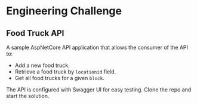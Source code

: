 # Engineering Challenge

## Food Truck API

A sample AspNetCore API application that allows the consumer of the API to:

- Add a new food truck.
- Retrieve a food truck by `locationid` field.
- Get all food trucks for a given `block`.

The API is configured with Swagger UI for easy testing.
Clone the repo and start the solution.
